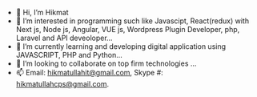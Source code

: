 - 👋 Hi, I’m Hikmat
- 👀 I’m interested in programming such like Javascipt, React(redux) with Next js, Node js, Angular, VUE js, Wordpress Plugin Developer, php, Laravel and API deveoloper...
- 🌱 I’m currently learning and developing digital application using JAVASCRIPT, PHP and Python...
- 💞️ I’m looking to collaborate on top firm technologies ...
- 📫 Email: hikmatullahit@gmail.com, Skype #: hikmatullahcps@gmail.com.
